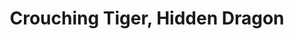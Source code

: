 ---
title: "Crouching Tiger, Hidden Dragon"

year: 2000

director: "Ang Lee"

summary: "A spoiled girl goes on the run, stealing swords, punching people, falling in love, mastering kung fu, cross dressing, not spilling tea! Its China baby! Also, it's Chow Yun-Fat time!"

comment: "This is such a fucking gorgeous movie! Everything it sets out to do it succeedes in, and isn't that a definition of quality in art? Everything you want from this genre you get from this movie (anything else you can find in Rumble in the Bronx). It also revitalised the kung-fu genre in general, and high-budget such especially."

image: "https://media.giphy.com/media/3otOKVdVCVajLBSGMU/giphy.gif"

imdb: "https://www.imdb.com/title/tt0190332/"

quotes:
 - "A barbarian like you wouldn't understand."
---